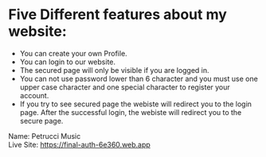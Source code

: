 # Five Different features about my website:

- You can create your own Profile.
- You can login to our website.
- The secured page will only be visible if you are logged in.
- You can not use password lower than 6 character and you must use one upper case character and one special character to register your account.
- If you try to see secured page the webiste will redirect you to the login page. After the successful login, the webiste will redirect you to the secure page.

Name: Petrucci Music <br/>
Live Site: https://final-auth-6e360.web.app